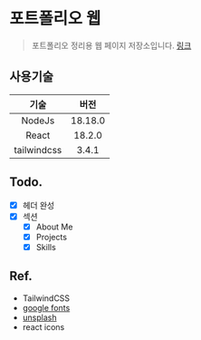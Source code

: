 # 포트폴리오 웹

> 포트폴리오 정리용 웹 페이지 저장소입니다. [링크](https://hyejeong-portfolio.vercel.app/)

## 사용기술

|기술|버전|
|:---:|:---:|
|NodeJs|18.18.0|
|React|18.2.0|
|tailwindcss|3.4.1|

## Todo.
- [x] 헤더 완성
- [x] 섹션
    - [x] About Me
    - [x] Projects
    - [x] Skills

## Ref.
- TailwindCSS
- [google fonts](https://fonts.google.com/)
- [unsplash](https://unsplash.com/ko)
- react icons
